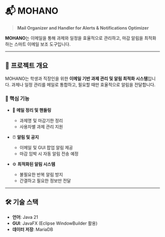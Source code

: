 # 📬 MOHANO

> **Mail Organizer and Handler for Alerts & Notifications Optimizer**

**MOHANO**는 이메일을 통해 과제와 일정을 효율적으로 관리하고, 마감 알림을 최적화하는 스마트 이메일 보조 도구입니다.

---

## 🧠 프로젝트 개요

MOHANO는 학생과 직장인을 위한 **이메일 기반 과제 관리 및 알림 최적화 시스템**입니다. 과제나 일정 관리를 메일로 통합하고, 필요할 때만 효율적으로 알림을 전달합니다.

### 🔑 핵심 기능

- 📂 **메일 정리 및 핸들링**
  - 과제명 및 마감기한 정리
  - 사용자별 과제 관리 지원

- ⏰ **알림 및 공지**
  - 이메일 및 GUI 팝업 알림 제공
  - 마감 임박 시 자동 알림 전송 예정

- ⚙️ **최적화된 알림 시스템**
  - 불필요한 반복 알림 방지
  - 간결하고 필요한 정보만 전달

---

## 🛠️ 기술 스택

- **언어**: Java 21
- **GUI**: JavaFX (Eclipse WindowBuilder 활용)
- **데이터 저장**: MariaDB
